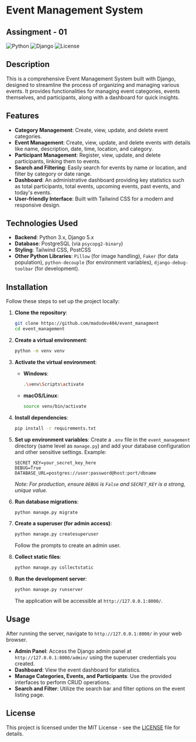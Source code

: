 # Event Management System

## Assingment - 01

![Python](https://img.shields.io/badge/Python-3.x-blue.svg)
![Django](https://img.shields.io/badge/Django-5.x-green.svg)
![License](https://img.shields.io/badge/License-MIT-yellow.svg)

## Description

This is a comprehensive Event Management System built with Django, designed to streamline the process of organizing and managing various events. It provides functionalities for managing event categories, events themselves, and participants, along with a dashboard for quick insights.

## Features

- **Category Management**: Create, view, update, and delete event categories.
- **Event Management**: Create, view, update, and delete events with details like name, description, date, time, location, and category.
- **Participant Management**: Register, view, update, and delete participants, linking them to events.
- **Search and Filtering**: Easily search for events by name or location, and filter by category or date range.
- **Dashboard**: An administrative dashboard providing key statistics such as total participants, total events, upcoming events, past events, and today's events.
- **User-friendly Interface**: Built with Tailwind CSS for a modern and responsive design.

## Technologies Used

- **Backend**: Python 3.x, Django 5.x
- **Database**: PostgreSQL (via `psycopg2-binary`)
- **Styling**: Tailwind CSS, PostCSS
- **Other Python Libraries**: `Pillow` (for image handling), `Faker` (for data population), `python-decouple` (for environment variables), `django-debug-toolbar` (for development).

## Installation

Follow these steps to set up the project locally:

1.  **Clone the repository**:

    ```bash
    git clone https://github.com/madsdev404/event_managment
    cd event_management
    ```

2.  **Create a virtual environment**:

    ```bash
    python -m venv venv
    ```

3.  **Activate the virtual environment**:

    - **Windows**:
      ```bash
      .\venv\Scripts\activate
      ```
    - **macOS/Linux**:
      ```bash
      source venv/bin/activate
      ```

4.  **Install dependencies**:

    ```bash
    pip install -r requirements.txt
    ```

5.  **Set up environment variables**:
    Create a `.env` file in the `event_management` directory (same level as `manage.py`) and add your database configuration and other sensitive settings. Example:

    ```
    SECRET_KEY=your_secret_key_here
    DEBUG=True
    DATABASE_URL=postgres://user:password@host:port/dbname
    ```

    _Note: For production, ensure `DEBUG` is `False` and `SECRET_KEY` is a strong, unique value._

6.  **Run database migrations**:

    ```bash
    python manage.py migrate
    ```

7.  **Create a superuser (for admin access)**:

    ```bash
    python manage.py createsuperuser
    ```

    Follow the prompts to create an admin user.

8.  **Collect static files**:

    ```bash
    python manage.py collectstatic
    ```

9.  **Run the development server**:
    ```bash
    python manage.py runserver
    ```
    The application will be accessible at `http://127.0.0.1:8000/`.

## Usage

After running the server, navigate to `http://127.0.0.1:8000/` in your web browser.

- **Admin Panel**: Access the Django admin panel at `http://127.0.0.1:8000/admin/` using the superuser credentials you created.
- **Dashboard**: View the event dashboard for statistics.
- **Manage Categories, Events, and Participants**: Use the provided interfaces to perform CRUD operations.
- **Search and Filter**: Utilize the search bar and filter options on the event listing page.

## License

This project is licensed under the MIT License - see the [LICENSE](LICENSE) file for details.
